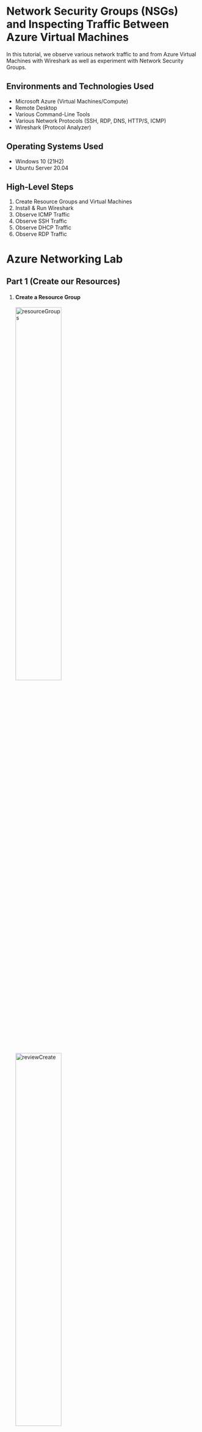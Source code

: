 # Network Security Groups (NSGs) and Inspecting Traffic Between Azure Virtual Machines

In this tutorial, we observe various network traffic to and from Azure Virtual Machines with Wireshark as well as experiment with Network Security Groups.

## Environments and Technologies Used
- Microsoft Azure (Virtual Machines/Compute)
- Remote Desktop
- Various Command-Line Tools
- Various Network Protocols (SSH, RDP, DNS, HTTP/S, ICMP)
- Wireshark (Protocol Analyzer)

## Operating Systems Used
- Windows 10 (21H2)
- Ubuntu Server 20.04

## High-Level Steps
1. Create Resource Groups and Virtual Machines
2. Install & Run Wireshark
3. Observe ICMP Traffic
4. Observe SSH Traffic
5. Observe DHCP Traffic
6. Observe RDP Traffic

# Azure Networking Lab


## Part 1 (Create our Resources)

1. <h4>Create a Resource Group</h4>
   <img src="images/1 - Setup/1 - resourceGroups.PNG" alt="resourceGroups" width="50%" height="50%">
   <img src="images/1 - Setup/2 - reviewCreate.PNG" alt="reviewCreate" width="50%" height="50%">
<br />
<br />
<br />

3. **Create a Windows 10 Virtual Machine (VM)**
   - While creating the VM, select the previously created Resource Group.
   - Allow it to create a new Virtual Network (Vnet) and Subnet.
   <img src="images/1 - Setup/3- VmPage.PNG" alt="VmPage" width="50%" height="50%">
   <img src="images/1 - Setup/4 - vmCreateTop.PNG" alt="vmCreateTop" width="50%" height="50%">
   <img src="images/1 - Setup/5 - vmCreateBottom.PNG" alt="vmCreateBottom" width="50%" height="50%">
   <img src="images/1 - Setup/6 - skipDisk.PNG" alt="skipDisk" width="50%" height="50%">
   <img src="images/1 - Setup/7 - networking.PNG" alt="networking" width="50%" height="50%">
     <br />
     <br />
     <br />

4. **Create a Linux (Ubuntu) VM**
   - While creating the VM, select the previously created Resource Group and Vnet.
   <img src="images/1 - Setup/8 - createVM2.PNG" alt="createVM2" width="50%" height="50%">
   <img src="images/1 - Setup/9 - createVM2Bottom.PNG" alt="createVM2Bottom" width="50%" height="50%">
   <img src="images/1 - Setup/10 - skipDisk2.PNG" alt="skipDisk2" width="50%" height="50%">
   <img src="images/1 - Setup/11 - networking2.PNG" alt="networking2" width="50%" height="50%">
      <br />
      <br />
      <br />

<h4>Connect to your VM by remote desktop connection</h4>
<img src="images/1 - Setup/12 - remoteDesktop.PNG" alt="remoteDesktop" width="50%" height="50%">

<h4>Turn of all options</h4>
<img src="images/1 - Setup/13 - privacySettings.PNG" alt="privacySettings" width="50%" height="50%">



## Part 2 (Observe ICMP Traffic)

<h4>Search for Wireshark, download, and setup</h4>
<img src="images/1 - Setup/14 - wireSharkSearch.PNG" alt="wireSharkSearch" width="50%" height="50%">
<img src="images/1 - Setup/15 - downloadWireshark.PNG" alt="downloadWireshark" width="50%" height="50%">
<img src="images/1 - Setup/16 - wiresharkInstall.PNG" alt="wiresharkInstall" width="50%" height="50%">
<br />
<br />
<br />



3. **Open Wireshark and filter for ICMP traffic only**

<img src="images/2 - observation/17 - wireSharkHome.PNG" alt="wireSharkHome" width="50%" height="50%">
<img src="images/2 - observation/18 - randomDataCapture.PNG" alt="randomDataCapture" width="50%" height="50%">
<img src="images/2 - observation/19 - searchIcmp.PNG" alt="searchIcmp" width="50%" height="50%">


5. **Retrieve the private IP address of the Ubuntu VM and attempt to ping it from within the Windows 10 VM**
<img src="images/2 - observation/20 - privateIpAdressVm2.PNG" alt="privateIpAdressVm2" width="50%" height="50%">
   
7. **Observe ping requests and replies within Wireshark**
<img src="images/2 - observation/21 - openPowershell.PNG" alt="openPowershell" width="50%" height="50%">
<img src="images/2 - observation/22 - pingVM2.PNG" alt="pingVM2" width="50%" height="50%">
<img src="images/2 - observation/23 - clearData.PNG" alt="clearData" width="50%" height="50%">

10. **Initiate a perpetual/non-stop ping from your Windows 10 VM to your Ubuntu VM**
<img src="images/2 - observation/24 - infinitePing.PNG" alt="infinitePing" width="50%" height="50%">
<img src="images/2 - observation/25 - infinitePingActive.PNG" alt="infinitePingActive" width="50%" height="50%">




11. **Open the Network Security Group your Ubuntu VM is using and disable incoming (inbound) ICMP traffic**

   <img src="images/2 - observation/26 - NetworkSecurityGroups.PNG" alt="NetworkSecurityGroups" width="50%" height="50%">
<img src="images/2 - observation/27 - selectNSG.PNG" alt="selectNSG" width="50%" height="50%">
<img src="images/2 - observation/28 - inboundSecurity.PNG" alt="inboundSecurity" width="50%" height="50%">
<img src="images/2 - observation/29 - inboundSecurityRuleConfig.PNG" alt="inboundSecurityRuleConfig" width="50%" height="50%">


13. **Back in the Windows 10 VM, observe the ICMP traffic in Wireshark and the Command Line Ping activity**
<img src="images/2 - observation/30 - timeOut.PNG" alt="timeOut" width="50%" height="50%">
    
15. **Re-enable ICMP traffic for the Network Security Group your Ubuntu VM is using**
<img src="images/2 - observation/31 - allowPing.PNG" alt="allowPing" width="50%" height="50%">

    
17. **Back in the Windows 10 VM, observe the ICMP traffic in Wireshark and the Command Line Ping activity (should start working)**

<img src="images/2 - observation/32 - successfulPing.PNG" alt="successfulPing" width="50%" height="50%">

19. **Stop the ping activity**
<img src="images/2 - observation/33 - stopProcess.PNG" alt="stopProcess" width="50%" height="50%">
<br />
<br />
<br />

## Part 3 (Observe SSH Traffic)

3. **From your Windows 10 VM, “SSH into” your Ubuntu Virtual Machine (via its private IP address)**
<img src="images/2 - observation/34 - privateIPreminder.PNG" alt="privateIPreminder" width="50%" height="50%">
<img src="images/2 - observation/35 - sshCommand.PNG" alt="sshCommand" width="50%" height="50%">

1. **Back in Wireshark, filter for SSH traffic only. Observe SSH traffic.**
<img src="images/2 - observation/36 - accessVm2.PNG" alt="accessVm2" width="50%" height="50%">
   
7. **Exit the SSH connection by typing `exit` and pressing [Enter]**
<img src="images/2 - observation/37 - exitCommand.PNG" alt="exitCommand" width="50%" height="50%">

## Part 4 (Observe DHCP Traffic)

1. **Back in Wireshark, filter for DHCP traffic only. Observe the DHCP traffic appearing in Wireshark**
<img src="images/2 - observation/38 - dnsObservation.PNG" alt="dnsObservation" width="50%" height="50%">


## Part 5 (Observe DNS Traffic)

1. **Back in Wireshark, filter for DNS traffic only. Observe the DNS traffic being shown in Wireshark.**
<img src="images/2 - observation/40 - dhcp.PNG" width="50%" height="50%">

## Part 6 (Observe RDP Traffic)
**Back in Wireshark, filter for RDP traffic only. Observe the RDP traffic being shown in Wireshark.**
<img src="images/2 - observation/39 - rdp.PNG" alt="rdp" width="50%" height="50%">







